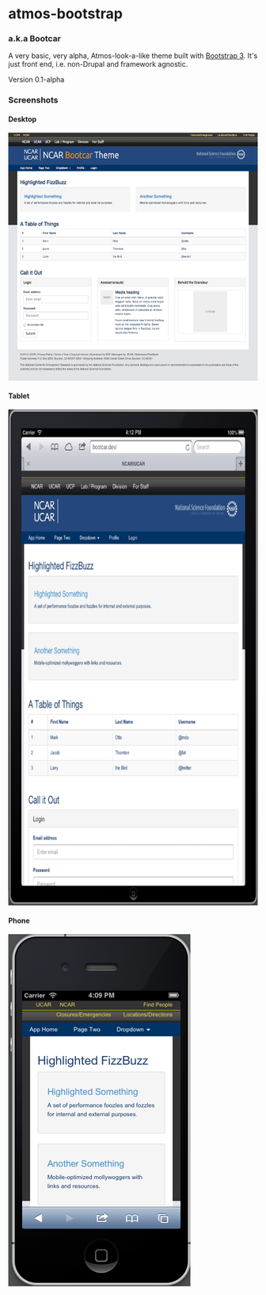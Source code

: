 atmos-bootstrap
===============

### a.k.a Bootcar

A very basic, very alpha, Atmos-look-a-like theme built with [Bootstrap 3](getbootstrap.com). It's just front end, i.e. non-Drupal and framework agnostic.

Version 0.1-alpha

### Screenshots

#### Desktop

<img src="screenshots/desktop.png" width="600" height="500" alt="Desktop Screenshot">

#### Tablet

<img src="screenshots/ipad.png" width="600" height="1000" alt="iPad Screenshot">

#### Phone

<img src="screenshots/iphone.png" alt="iPhone Screenshot">
